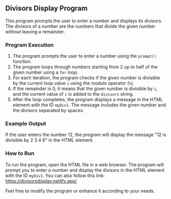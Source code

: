## Divisors Display Program

This program prompts the user to enter a number and displays its divisors. The divisors of a number are the numbers that divide the given number without leaving a remainder.

### Program Execution

1. The program prompts the user to enter a number using the `prompt()` function.
2. The program loops through numbers starting from 2 up to half of the given number using a `for` loop.
3. For each iteration, the program checks if the given number is divisible by the current loop value `i` using the modulo operator (`%`).
4. If the remainder is 0, it means that the given number is divisible by `i`, and the current value of `i` is added to the `divisors` string.
5. After the loop completes, the program displays a message in the HTML element with the ID `myDiv1`. The message includes the given number and the divisors separated by spaces.

### Example Output

If the user enters the number 12, the program will display the message "12 is divisible by 2 3 4 6" in the HTML element.

### How to Run

To run the program, open the HTML file in a web browser. The program will prompt you to enter a number and display the divisors in the HTML element with the ID `myDiv1`. You can also follow this link: https://divisorsdisplay.netlify.app/

Feel free to modify the program or enhance it according to your needs.
